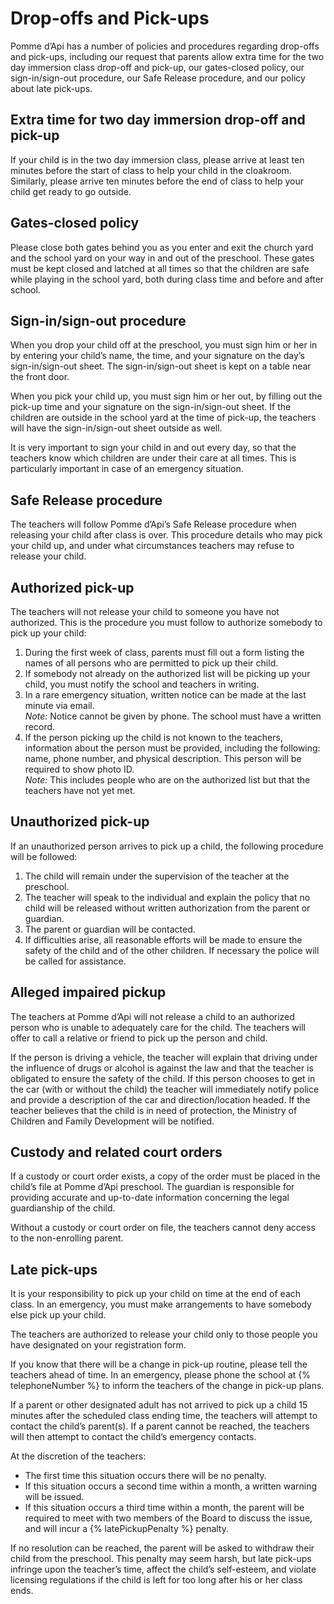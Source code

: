 ﻿# Drop-offs and Pick-ups

Pomme d’Api has a number of policies and procedures regarding drop-offs and pick-ups,
including our request that parents allow extra time for the two day immersion class drop-off
and pick-up, our gates-closed policy, our sign-in/sign-out procedure, our Safe Release
procedure, and our policy about late pick-ups.

## Extra time for two day immersion drop-off and pick-up

If your child is in the two day immersion class, please arrive at least ten minutes before the
start of class to help your child in the cloakroom. Similarly, please arrive ten minutes before the
end of class to help your child get ready to go outside.

## Gates-closed policy

Please close both gates behind you as you enter and exit the church yard and the school yard
on your way in and out of the preschool. These gates must be kept closed and latched at all
times so that the children are safe while playing in the school yard, both during class time and
before and after school.

## Sign-in/sign-out procedure

When you drop your child off at the preschool, you must sign him or her in by entering your
child’s name, the time, and your signature on the day’s sign-in/sign-out sheet. The sign-in/sign-out
sheet is kept on a table near the front door.

When you pick your child up, you must sign him or her out, by filling out the pick-up time and
your signature on the sign-in/sign-out sheet. If the children are outside in the school yard at the
time of pick-up, the teachers will have the sign-in/sign-out sheet outside as well.

<!--infoBox-->
It is very important to sign your child in and out every day, so that the teachers
know which children are under their care at all times. This is particularly important in case of an
emergency situation.
<!--/infoBox-->

## Safe Release procedure

The teachers will follow Pomme d’Api’s Safe Release procedure when releasing your child after
class is over. This procedure details who may pick your child up, and under what circumstances
teachers may refuse to release your child.

## Authorized pick-up

The teachers will not release your child to someone you have not authorized. This is the
procedure you must follow to authorize somebody to pick up your child:

1. During the first week of class, parents must fill out a form listing the names of all
persons who are permitted to pick up their child.
2. If somebody not already on the authorized list will be picking up your child, you must
notify the school and teachers in writing.
3. In a rare emergency situation, written notice can be made at the last minute via email.  
_Note:_ Notice cannot be given by phone. The school must have a written record.
4. If the person picking up the child is not known to the teachers, information about the
person must be provided, including the following: name, phone number, and physical
description. This person will be required to show photo ID.  
_Note:_ This includes people who are on the authorized list but that the teachers have not
yet met.

## Unauthorized pick-up

If an unauthorized person arrives to pick up a child, the following procedure will be followed:

1. The child will remain under the supervision of the teacher at the preschool.
2. The teacher will speak to the individual and explain the policy that no child will be
released without written authorization from the parent or guardian.
3. The parent or guardian will be contacted.
4. If difficulties arise, all reasonable efforts will be made to ensure the safety of the child
and of the other children. If necessary the police will be called for assistance.

## Alleged impaired pickup

The teachers at Pomme d’Api will not release a child to an authorized person who is unable to
adequately care for the child. The teachers will offer to call a relative or friend to pick up the
person and child.

If the person is driving a vehicle, the teacher will explain that driving under the influence of
drugs or alcohol is against the law and that the teacher is obligated to ensure the safety of the
child. If this person chooses to get in the car (with or without the child) the teacher will
immediately notify police and provide a description of the car and direction/location headed. If
the teacher believes that the child is in need of protection, the Ministry of Children and Family
Development will be notified.

## Custody and related court orders

If a custody or court order exists, a copy of the order must be placed in the child’s file at
Pomme d’Api preschool. The guardian is responsible for providing accurate and up-to-date
information concerning the legal guardianship of the child.

Without a custody or court order on file, the teachers cannot deny access to the non-enrolling
parent.

## Late pick-ups

It is your responsibility to pick up your child on time at the end of each class. In an emergency,
you must make arrangements to have somebody else pick up your child.

<!--infoBox-->
The teachers are authorized to release your child only to those people you have
designated on your registration form.
<!--/infoBox-->

If you know that there will be a change in pick-up routine, please tell the teachers ahead of
time. In an emergency, please phone the school at {% telephoneNumber %} to inform the teachers of the
change in pick-up plans.

If a parent or other designated adult has not arrived to pick up a child 15 minutes after the
scheduled class ending time, the teachers will attempt to contact the child’s parent(s). If a
parent cannot be reached, the teachers will then attempt to contact the child’s emergency
contacts.

At the discretion of the teachers:

* The first time this situation occurs there will be no penalty.
* If this situation occurs a second time within a month, a written warning will be issued.
* If this situation occurs a third time within a month, the parent will be required to meet
with two members of the Board to discuss the issue, and will incur a {% latePickupPenalty %} penalty.

If no resolution can be reached, the parent will be asked to withdraw their child from the
preschool. This penalty may seem harsh, but late pick-ups infringe upon the teacher’s time,
affect the child’s self-esteem, and violate licensing regulations if the child is left for too long
after his or her class ends.